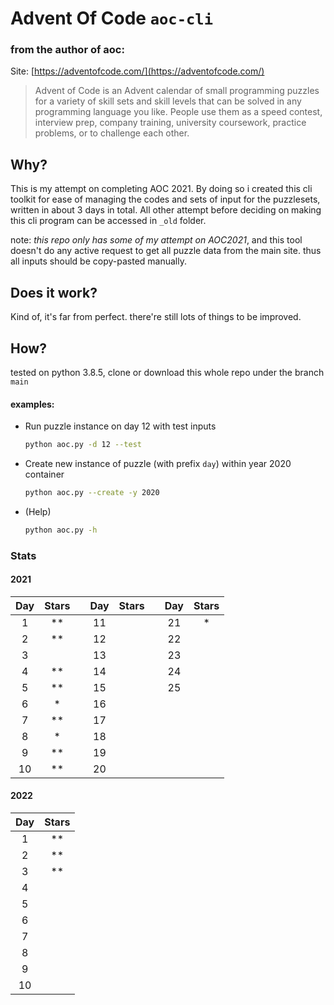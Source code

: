 # Advent Of Code `aoc-cli`

### from the author of aoc:

Site: [https://adventofcode.com/](https://adventofcode.com/)

> Advent of Code is an Advent calendar of small programming puzzles for a variety of skill sets and skill levels that can be solved in any programming language you like. People use them as a speed contest, interview prep, company training, university coursework, practice problems, or to challenge each other.

## Why?

This is my attempt on completing AOC 2021. By doing so i created this cli toolkit for ease of managing the codes and sets 
of input for the puzzlesets, written in about 3 days in total. All other attempt before deciding on making this cli program can be accessed in `_old` folder.

note: *this repo only has some of my attempt on AOC2021*, and this tool doesn't do any active request to get all puzzle data from the main site. thus all inputs should be copy-pasted manually.

## Does it work?

Kind of, it's far from perfect. there're still lots of things to be improved.

## How?

tested on python 3.8.5, clone or download this whole repo under the branch `main`

#### examples:

* Run puzzle instance on day 12 with test inputs
  ```sh
  python aoc.py -d 12 --test
  ```

* Create new instance of puzzle (with prefix `day`) within year 2020 container
  ```sh
  python aoc.py --create -y 2020
  ```

* (Help)
  ```sh
  python aoc.py -h
  ```

### Stats

#### 2021 

| Day  | Stars | | Day  | Stars | | Day  | Stars |
| :-:  | :---: |-| :-:  | :---: |-| :-:  | :---: |
|  1   |  **   | |  11  |       | |  21  |  *    |
|  2   |  **   | |  12  |       | |  22  |       |
|  3   |       | |  13  |       | |  23  |       |
|  4   |  **   | |  14  |       | |  24  |       |
|  5   |  **   | |  15  |       | |  25  |       |
|  6   |  *    | |  16  |       | |      |       |
|  7   |  **   | |  17  |       | |      |       |
|  8   |  *    | |  18  |       | |      |       |
|  9   |  **   | |  19  |       | |      |       |
|  10  |  **   | |  20  |       | |      |       |



#### 2022 

| Day  | Stars |
| :-:  | :---: |
|  1   |  **   |
|  2   |  **   |
|  3   |  **   |
|  4   |       |
|  5   |       |
|  6   |       |
|  7   |       |
|  8   |       |
|  9   |       |
|  10  |       |


